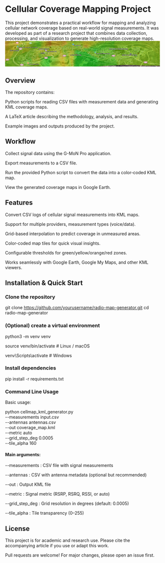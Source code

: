 # Cellular Coverage Mapping Project

This project demonstrates a practical workflow for mapping and analyzing cellular network coverage based on real-world signal measurements.
It was developed as part of a research project that combines data collection, processing, and visualization to generate high-resolution coverage maps.
![Example coverage map generated with this tool](images/image5.png)

## Overview
The repository contains:

Python scripts for reading CSV files with measurement data and generating KML coverage maps.

A LaTeX article describing the methodology, analysis, and results.

Example images and outputs produced by the project.


## Workflow
Collect signal data using the G-MoN Pro application.

Export measurements to a CSV file.

Run the provided Python script to convert the data into a color-coded KML map.

View the generated coverage maps in Google Earth.


## Features
Convert CSV logs of cellular signal measurements into KML maps.

Support for multiple providers, measurement types (voice/data).

Grid-based interpolation to predict coverage in unmeasured areas.

Color-coded map tiles for quick visual insights.

Configurable thresholds for green/yellow/orange/red zones.

Works seamlessly with Google Earth, Google My Maps, and other KML viewers.


## Installation & Quick Start
### Clone the repository
git clone https://github.com/yourusername/radio-map-generator.git
cd radio-map-generator

### (Optional) create a virtual environment
python3 -m venv venv

source venv/bin/activate   # Linux / macOS

venv\Scripts\activate      # Windows

### Install dependencies
pip install -r requirements.txt

### Command Line Usage
Basic usage:

python cellmap_kml_generator.py \
  --measurements input.csv \
  --antennas antennas.csv \
  --out coverage_map.kml \
  --metric auto \
  --grid_step_deg 0.0005 \
  --tile_alpha 160


#### Main arguments:

--measurements : CSV file with signal measurements

--antennas : CSV with antenna metadata (optional but recommended)

--out : Output KML file

--metric : Signal metric (RSRP, RSRQ, RSSI, or auto)

--grid_step_deg : Grid resolution in degrees (default: 0.0005)

--tile_alpha : Tile transparency (0–255)



## License

This project is for academic and research use.
Please cite the accompanying article if you use or adapt this work.

Pull requests are welcome! For major changes, please open an issue first.
